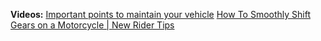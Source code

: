 **Videos:**
[Important points to maintain your vehicle](https://youtu.be/asbwgOAZTR4)
[How To Smoothly Shift Gears on a Motorcycle | New Rider Tips](https://youtu.be/2cpOQh529b0)